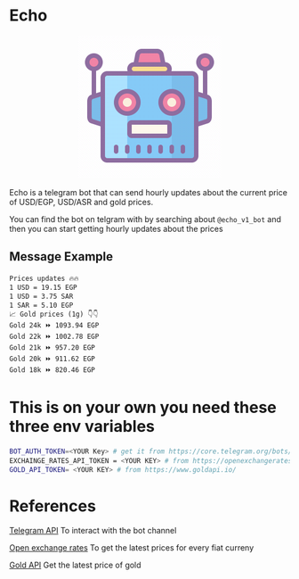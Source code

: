 # Echo

<p align="center">
    <img src="./icon.gif" alt="echo" title="echo" />
</p>

Echo is a telegram bot that can send hourly updates about the current price of USD/EGP, USD/ASR and gold prices.

You can find the bot on telgram with by searching about `@echo_v1_bot` and then you can start getting hourly updates about the prices

## Message Example

```
Prices updates 🔥🔥
1 USD = 19.15 EGP
1 USD = 3.75 SAR
1 SAR = 5.10 EGP
📈 Gold prices (1g) 👇👇
Gold 24k ⏩ 1093.94 EGP
Gold 22k ⏩ 1002.78 EGP
Gold 21k ⏩ 957.20 EGP
Gold 20k ⏩ 911.62 EGP
Gold 18k ⏩ 820.46 EGP
```

# This is on your own you need these three env variables

```bash
BOT_AUTH_TOKEN=<YOUR Key> # get it from https://core.telegram.org/bots/api follow the steps
EXCHAINGE_RATES_API_TOKEN = <YOUR KEY> # from https://openexchangerates.org
GOLD_API_TOKEN= <YOUR KEY> # from https://www.goldapi.io/
```

# References

[Telegram API](https://core.telegram.org/bots/api) To interact with the bot channel

[Open exchange rates](https://openexchangerates.org) To get the latest prices for every fiat curreny

[Gold API](https://www.goldapi.io) Get the latest price of gold

